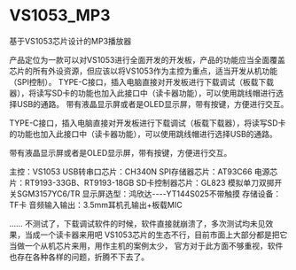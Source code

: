 # VS1053_MP3
基于VS1053芯片设计的MP3播放器

产品定位为一款可以对VS1053进行全面开发的开发板，产品的功能应当全面覆盖芯片的所有外设资源，但应该以将VS1053作为主控为重点，适当开发从机功能（SPI控制）。
TYPE-C接口，插入电脑直接对开发板进行下载调试（板载下载器），将读写SD卡的功能也加入此接口中（读卡器功能），可以使用跳线帽进行选择USB的通路。
带有液晶显示屏或者是OLED显示屏，带有按键，方便进行交互。

TYPE-C接口，插入电脑直接对开发板进行下载调试（板载下载器），将读写SD卡的功能也加入此接口中（读卡器功能），可以使用跳线帽进行选择USB的通路。

带有液晶显示屏或者是OLED显示屏，带有按键，方便进行交互。

主控：VS1053
USB转串口芯片：CH340N
SPI存储器芯片：AT93C66
电源芯片：RT9193-33GB、RT9193-18GB
SD卡控制器芯片：GL823
模拟单刀双掷开关SGM3157YC6/TR
显示屏选型：鸿欣达----YT144S025不带触摸
存储设备：TF卡
音频输入输出：3.5mm耳机孔输出+板载MIC

……
不测试了，下载调试软件的时候，软件直接就崩溃了，多次测试均未见效果，当成一个读卡器来用吧
VS1053芯片的生态不行，目前市面上大部分都是把它当做一个从机芯片来用，用作主机的案例太少，
官方对于此方面不够重视，软件也存在各种各样的问题，折腾不下去了。

